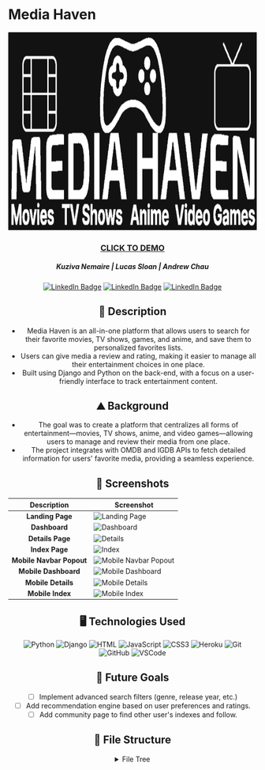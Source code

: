# Media Haven

<div id="header" align="center">
  <img src="main_app/static/images/media_haven_github_logo.png" width="800" height="400">
</div>

<div id="description" align="center">

  ### [CLICK TO DEMO](https://mediahaven-66f408da818e.herokuapp.com/)

  ##### Kuziva Nemaire | Lucas Sloan | Andrew Chau

  [![LinkedIn Badge](https://img.shields.io/badge/-@kuzivanemaire-blue?style=flat&logo=Linkedin&logoColor=black)](https://www.linkedin.com/in/kuziva-nemaire-4b03a3191/)
  [![LinkedIn Badge](https://img.shields.io/badge/-@lucassloan-blue?style=flat&logo=Linkedin&logoColor=black)](https://www.linkedin.com/in/lucas-sloan-892802211/)
  [![LinkedIn Badge](https://img.shields.io/badge/-@andrewchau-blue?style=flat&logo=Linkedin&logoColor=black)](https://www.linkedin.com/in/andrew-chau-915aa4134/)

  ## :pencil: Description

  - Media Haven is an all-in-one platform that allows users to search for their favorite movies, TV shows, games, and anime, and save them to personalized favorites lists.
  - Users can give media a review and rating, making it easier to manage all their entertainment choices in one place.
  - Built using Django and Python on the back-end, with a focus on a user-friendly interface to track entertainment content.

  ## :mountain: Background

  - The goal was to create a platform that centralizes all forms of entertainment—movies, TV shows, anime, and video games—allowing users to manage and review their media from one place.
  - The project integrates with OMDB and IGDB APIs to fetch detailed information for users' favorite media, providing a seamless experience.

</div>

<div id="screenshots" align="center">

  ## :camera_flash: Screenshots 

  | Description               | Screenshot                                               |
  |:-------------------------:|----------------------------------------------------------|
  | **Landing Page**          | ![Landing Page](images/screenshots/landing_page.png)      |
  | **Dashboard**             | ![Dashboard](images/screenshots/dashboard.png)            |
  | **Details Page**          | ![Details](images/screenshots/details.png)                |
  | **Index Page**            | ![Index](images/screenshots/index.png)                    |
  | **Mobile Navbar Popout**  | ![Mobile Navbar Popout](images/screenshots/navbar_popout.png) |
  | **Mobile Dashboard**      | ![Mobile Dashboard](images/screenshots/mobile_dashboard.png) |
  | **Mobile Details**        | ![Mobile Details](images/screenshots/mobile_details.png)  |
  | **Mobile Index**          | ![Mobile Index](images/screenshots/mobile_index.png)      |

</div>

<div id="assets" align="center">

## :desktop_computer: Technologies Used
![Python](https://img.shields.io/badge/-Python-05122A?style=flat&logo=python)
![Django](https://img.shields.io/badge/-Django-05122A?style=flat&logo=django)
![HTML](https://img.shields.io/badge/-HTML-05122A?style=flat&logo=html)
![JavaScript](https://img.shields.io/badge/-JavaScript-05122A?style=flat&logo=javascript)
![CSS3](https://img.shields.io/badge/-CSS3-05122A?style=flat&logo=css3)
![Heroku](https://img.shields.io/badge/-Heroku-05122A?style=flat&logo=heroku)
![Git](https://img.shields.io/badge/-Git-05122A?style=flat&logo=git)
![GitHub](https://img.shields.io/badge/-GitHub-05122A?style=flat&logo=github)
![VSCode](https://img.shields.io/badge/-VS_Code-05122A?style=flat&logo=visualstudio)

## :satellite: Future Goals

- [ ] Implement advanced search filters (genre, release year, etc.)
- [ ] Add recommendation engine based on user preferences and ratings.
- [ ] Add community page to find other user's indexes and follow.

</div>

<div id="filetree" align="center">

## :file_folder: File Structure

<details>
  <summary>File Tree</summary>